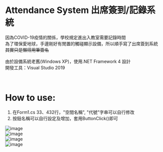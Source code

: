 # Attendance System 出席簽到/記錄系統

因為COVID-19疫情的關係，學校規定進出入教室需要記錄時間<br>
為了環保愛地球，手邊剛好有閒置的觸碰顯示設備，所以順手寫了出席簽到系統<br>
~~其實只是懶得用筆簽名~~<br>
<br>
由於設備系統老舊(Windows XP)，使用.NET Framework 4 設計<br>
開發工具：Visual Studio 2019
<br>

<br>

# How to use:


1. 在Form1.cs 33、432行，"空間名稱", "代號"字串可以自行修改<br>
2. 按鈕名稱可以自行設定及增加，套用ButtonClick()即可

![image](https://github.com/q1q2q3550/AttendanceSystem/blob/main/images/1.JPG)
<br>
![image](https://github.com/q1q2q3550/AttendanceSystem/blob/main/images/2.JPG)
<br>
![image](https://github.com/q1q2q3550/AttendanceSystem/blob/main/images/3.JPG)
<br>
![image](https://github.com/q1q2q3550/AttendanceSystem/blob/main/images/4.JPG)


